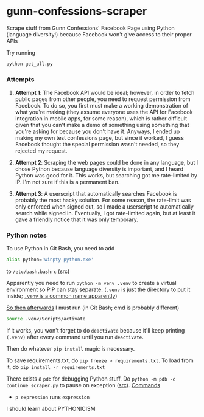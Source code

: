 # gunn-confessions-scraper
Scrape stuff from Gunn Confessions' Facebook Page using Python (language diversity!) because Facebook won't give access to their proper APIs

Try running

```sh
python get_all.py
```

### Attempts

1. **Attempt 1**: The Facebook API would be ideal; however, in order to fetch public pages from other people, you need to request permission from Facebook. To do so, you first must make a working demonstration of what you're making (they assume everyone uses the API for Facebook integration in mobile apps, for some reason), which is rather difficult given that you can't make a demo of something using something that you're asking for because you don't have it. Anyways, I ended up making my own test confessions page, but since it worked, I guess Facebook thought the special permission wasn't needed, so they rejected my request.

2. **Attempt 2**: Scraping the web pages could be done in any language, but I chose Python because language diversity is important, and I heard Python was good for it. This works, but searching got me rate-limited by IP. I'm not sure if this is a permanent ban.

3. **Attempt 3**: A userscript that automatically searches Facebook is probably the most hacky solution. For some reason, the rate-limit was only enforced when signed out, so I made a userscript to automatically search while signed in. Eventually, I got rate-limited again, but at least it gave a friendly notice that it was only temporary.

### Python notes

To use Python in Git Bash, you need to add

```sh
alias python='winpty python.exe'
```

to `/etc/bash.bashrc` ([src](https://stackoverflow.com/a/36530750))

Apparently you need to run `python -m venv .venv` to create a virtual environment so PIP can stay separate. (`.venv` is just the directory to put it inside; [`.venv` is a common name apparently](https://docs.python.org/3/library/venv.html#module-venv))

[So then afterwards](https://packaging.python.org/guides/installing-using-pip-and-virtual-environments/) I must run (in Git Bash; cmd is probably different)

```sh
source .venv/Scripts/activate
```

If it works, you won't forget to do `deactivate` because it'll keep printing `(.venv)` after every command until you run `deactivate`.

Then do whatever `pip install` magic is necessary.

To save requirements.txt, do `pip freeze > requirements.txt`. To load from it, do `pip install -r requirements.txt`

There exists a `pdb` for debugging Python stuff. Do `python -m pdb -c continue scraper.py` to pause on exception ([src](https://stackoverflow.com/a/2438834)). [Commands](https://docs.python.org/3/library/pdb.html#debugger-commands)

- `p expression` runs `expression`

I should learn about PYTHONICISM
